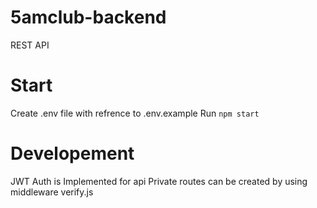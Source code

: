 # 5amclub-backend
REST API

# Start
Create .env file with refrence to .env.example
Run `npm start`

# Developement
JWT Auth is Implemented for api
Private routes can be created by using middleware verify.js
